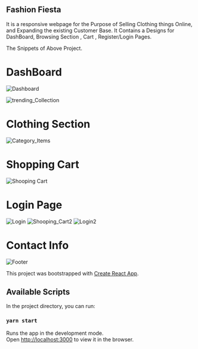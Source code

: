 ## Fashion Fiesta

It is a responsive webpage for the Purpose of Selling Clothing things Online, and Expanding the existing Customer Base.
It Contains a Designs for DashBoard, Browsing Section , Cart , Register/Login Pages.

The Snippets of Above Project. 
# DashBoard
![Dashboard](https://user-images.githubusercontent.com/43619839/137066393-3bbd034a-3747-4c2a-8332-c88dd795f82e.png)

![trending_Collection](https://user-images.githubusercontent.com/43619839/137066422-9d292f42-b42e-465a-aa3e-21f78f2ab3fb.png)

# Clothing Section 
![Category_Items](https://user-images.githubusercontent.com/43619839/137066427-18df0044-1419-4d8d-ab1b-328b4535a914.png)

# Shopping Cart

![Shooping Cart](https://user-images.githubusercontent.com/43619839/137066460-8a6fa5f4-64ef-44a5-98a4-254d6a7570d8.png)

# Login Page

![Login](https://user-images.githubusercontent.com/43619839/137066527-6f04d75c-ecda-460e-9f12-b865193f31eb.png)
![Shooping_Cart2](https://user-images.githubusercontent.com/43619839/137066490-a9c09fb4-637b-48c0-ac5c-9096da8ff2b8.png)
![Login2](https://user-images.githubusercontent.com/43619839/137066542-f1911b4d-0e21-4af0-9c83-6d792a76fccf.png)

# Contact Info

![Footer](https://user-images.githubusercontent.com/43619839/137066706-25b13116-6962-4cc7-aba1-8797fb2011e7.png)


This project was bootstrapped with [Create React App](https://github.com/facebook/create-react-app).

## Available Scripts

In the project directory, you can run:

### `yarn start`

Runs the app in the development mode.\
Open [http://localhost:3000](http://localhost:3000) to view it in the browser.
